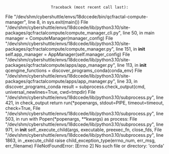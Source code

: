                         Traceback (most recent call last):
  File "/dev/shm/cybershuttle/envs/18dccede/bin/qcfractal-compute-manager", line 8, in 
    sys.exit(main())
  File "/dev/shm/cybershuttle/envs/18dccede/lib/python3.10/site-packages/qcfractalcompute/compute_manager_cli.py", line 50, in main
    manager = ComputeManager(manager_config)
  File "/dev/shm/cybershuttle/envs/18dccede/lib/python3.10/site-packages/qcfractalcompute/compute_manager.py", line 151, in __init__
    self.app_manager = AppManager(self.manager_config)
  File "/dev/shm/cybershuttle/envs/18dccede/lib/python3.10/site-packages/qcfractalcompute/apps/app_manager.py", line 113, in __init__
    qcengine_functions = discover_programs_conda(conda_env)
  File "/dev/shm/cybershuttle/envs/18dccede/lib/python3.10/site-packages/qcfractalcompute/apps/app_manager.py", line 33, in discover_programs_conda
    result = subprocess.check_output(cmd, universal_newlines=True, cwd=tmpdir)
  File "/dev/shm/cybershuttle/envs/18dccede/lib/python3.10/subprocess.py", line 421, in check_output
    return run(*popenargs, stdout=PIPE, timeout=timeout, check=True,
  File "/dev/shm/cybershuttle/envs/18dccede/lib/python3.10/subprocess.py", line 503, in run
    with Popen(*popenargs, **kwargs) as process:
  File "/dev/shm/cybershuttle/envs/18dccede/lib/python3.10/subprocess.py", line 971, in __init__
    self._execute_child(args, executable, preexec_fn, close_fds,
  File "/dev/shm/cybershuttle/envs/18dccede/lib/python3.10/subprocess.py", line 1863, in _execute_child
    raise child_exception_type(errno_num, err_msg, err_filename)
FileNotFoundError: [Errno 2] No such file or directory: 'conda'
